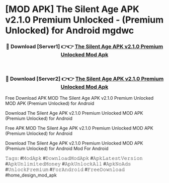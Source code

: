 # [MOD APK] The Silent Age APK v2.1.0 Premium Unlocked - (Premium Unlocked) for Android mgdwc



<div align="center">
<h3>🔴 Download [Server1] 👉👉 <a href="https://momento.my/?title=The_Silent_Age_APK_v2.1.0_Premium_Unlocked">The Silent Age APK v2.1.0 Premium Unlocked Mod Apk</a></h3><br>

<h3>🔴 Download [Server2] 👉👉 <a href="https://momento.my/?title=The_Silent_Age_APK_v2.1.0_Premium_Unlocked">The Silent Age APK v2.1.0 Premium Unlocked Mod Apk</a></h3>
</div>



Free Download APK MOD The Silent Age APK v2.1.0 Premium Unlocked MOD APK (Premium Unlocked) for Android

Download The Silent Age APK v2.1.0 Premium Unlocked MOD APK (Premium Unlocked) for Android

Free APK MOD The Silent Age APK v2.1.0 Premium Unlocked MOD APK (Premium Unlocked) for Android

Download The Silent Age APK v2.1.0 Premium Unlocked MOD APK (Premium Unlocked) for Android Mod For Android

𝚃𝚊𝚐𝚜: #𝙼𝚘𝚍𝙰𝚙𝚔 #𝙳𝚘𝚠𝚗𝚕𝚘𝚊𝚍𝙼𝚘𝚍𝙰𝚙𝚔 #𝙰𝚙𝚔𝙻𝚊𝚝𝚎𝚜𝚝𝚅𝚎𝚛𝚜𝚒𝚘𝚗 #𝙰𝚙𝚔𝚄𝚗𝚕𝚒𝚖𝚒𝚝𝚎𝚍𝙼𝚘𝚗𝚎𝚢 #𝙰𝚙𝚔𝚄𝚗𝚕𝚘𝚌𝚔𝙰𝚕𝚕 #𝙰𝚙𝚔𝙽𝚘𝙰𝚍𝚜 #𝚄𝚗𝚕𝚘𝚌𝚔𝙿𝚛𝚎𝚖𝚒𝚞𝚖 #𝙵𝚘𝚛𝙰𝚗𝚍𝚛𝚘𝚒𝚍 #𝙵𝚛𝚎𝚎𝙳𝚘𝚠𝚗𝚕𝚘𝚊𝚍 #home_design_mod_apk
